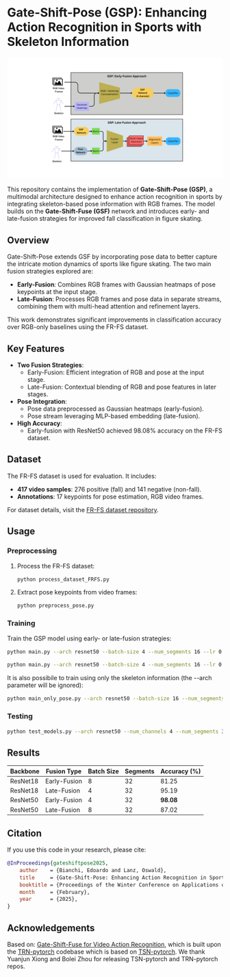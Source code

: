 
# Gate-Shift-Pose (GSP): Enhancing Action Recognition in Sports with Skeleton Information

![GSP Architecture](./img/GSF-Pose.png)

This repository contains the implementation of **Gate-Shift-Pose (GSP)**, a multimodal architecture designed to enhance action recognition in sports by integrating skeleton-based pose information with RGB frames. The model builds on the **Gate-Shift-Fuse (GSF)** network and introduces early- and late-fusion strategies for improved fall classification in figure skating.

## Overview

Gate-Shift-Pose extends GSF by incorporating pose data to better capture the intricate motion dynamics of sports like figure skating. The two main fusion strategies explored are:

- **Early-Fusion**: Combines RGB frames with Gaussian heatmaps of pose keypoints at the input stage.
- **Late-Fusion**: Processes RGB frames and pose data in separate streams, combining them with multi-head attention and refinement layers.

This work demonstrates significant improvements in classification accuracy over RGB-only baselines using the FR-FS dataset.

## Key Features

- **Two Fusion Strategies**:
  - Early-Fusion: Efficient integration of RGB and pose at the input stage.
  - Late-Fusion: Contextual blending of RGB and pose features in later stages.
- **Pose Integration**:
  - Pose data preprocessed as Gaussian heatmaps (early-fusion).
  - Pose stream leveraging MLP-based embedding (late-fusion).
- **High Accuracy**:
  - Early-fusion with ResNet50 achieved 98.08% accuracy on the FR-FS dataset.

## Dataset

The FR-FS dataset is used for evaluation. It includes:

- **417 video samples**: 276 positive (fall) and 141 negative (non-fall).
- **Annotations**: 17 keypoints for pose estimation, RGB video frames.

For dataset details, visit the [FR-FS dataset repository](https://github.com/Shunli-Wang/TSA-Net).

## Usage

### Preprocessing

1. Process the FR-FS dataset:
   ```bash
   python process_dataset_FRFS.py
   ```

2. Extract pose keypoints from video frames:
   ```bash
   python preprocess_pose.py
   ```

### Training

Train the GSP model using early- or late-fusion strategies:
```bash
python main.py --arch resnet50 --batch-size 4 --num_segments 16 --lr 0.01 --epochs 120 --dropout 0.5 --weight-decay 5e-4 --warmup 10  --early_fusion_poses --num_channels 4 --gsf --gsf_ch_ratio 100 --dataset FRFS --dataset_path <dataset_path> --experiment_path <experiments path> --experiment_name <experiment name>
```

```bash
python main.py --arch resnet50 --batch-size 4 --num_segments 16 --lr 0.01 --epochs 120 --dropout 0.5 --weight-decay 5e-4 --warmup 10  --late_fusion_poses_attention --num_channels 3 --gsf --gsf_ch_ratio 100 --dataset FRFS --dataset_path <dataset_path> --experiment_path <experiments path> --experiment_name <experiment name>
```

It is also possibile to train using only the skeleton information (the --arch parameter will be ignored):
```bash
python main_only_pose.py --arch resnet50 --batch-size 16 --num_segments 16 --lr 0.001 --epochs 250 --dropout 0.5 --weight-decay 5e-4 --warmup 10  --num_channels 3 --gsf --gsf_ch_ratio 100 --dataset FRFS --dataset_path <dataset_path> --experiment_path <experiments path> --experiment_name <experiment name>
```

### Testing
```bash
python test_models.py --arch resnet50 --num_channels 4 --num_segments 32 --early_fusion_poses --num_clips 2 --test_crops 10 --gsf --gsf_ch_ratio 100 --dataset FRFS --dataset_path <dataset_path> --weights <path to pth.tar checkpoint> -j 8
```

## Results

| Backbone  | Fusion Type  | Batch Size | Segments | Accuracy (%) |
|-----------|--------------|------------|----------|--------------|
| ResNet18  | Early-Fusion | 8          | 32       | 81.25        |
| ResNet18  | Late-Fusion  | 4          | 32       | 95.19        |
| ResNet50  | Early-Fusion | 4          | 32       | **98.08**    |
| ResNet50  | Late-Fusion  | 8          | 32       | 87.02        |

## Citation

If you use this code in your research, please cite:
```bibtex
@InProceedings{gateshiftpose2025,
    author    = {Bianchi, Edoardo and Lanz, Oswald},
    title     = {Gate-Shift-Pose: Enhancing Action Recognition in Sports with Skeleton Information},
    booktitle = {Proceedings of the Winter Conference on Applications of Computer Vision (WACV) Workshops},
    month     = {February},
    year      = {2025},
}
```

## Acknowledgements
Based on: [Gate-Shift-Fuse for Video Action Recognition](https://arxiv.org/pdf/2203.08897.pdf), which is built upon the [TRN-pytorch](https://github.com/metalbubble/TRN-pytorch) codebase which is based on [TSN-pytorch](https://github.com/yjxiong/tsn-pytorch). We thank Yuanjun Xiong and Bolei Zhou for releasing TSN-pytorch and TRN-pytorch repos.
